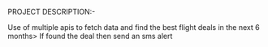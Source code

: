 PROJECT DESCRIPTION:-

Use of multiple apis to fetch data and find the best flight deals in the next 6 months>
If found the deal then send an sms alert

